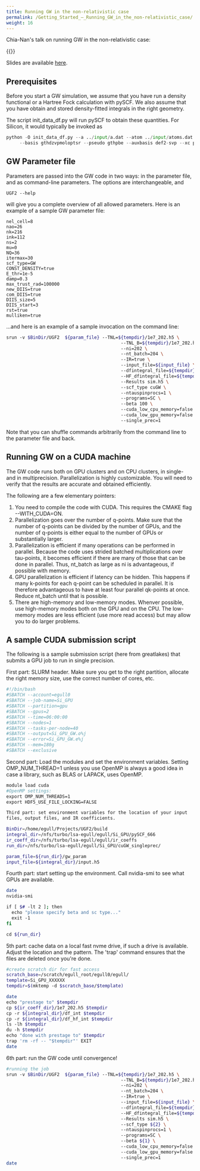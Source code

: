 ```yaml
---
title: Running GW in the non-relativistic case
permalink: /Getting_Started_–_Running_GW_in_the_non-relativistic_case/
weight: 16
---
```


Chia-Nan's talk on running GW in the non-relativistic case:

{{<youtube id="krpJrQlJl1Q" >}}

Slides are available
[here](/files/scGW_in_practice.pdf).

## Prerequisites

Before you start a GW simulation, we assume that you have run a density
functional or a Hartree Fock calculation with pySCF. We also assume that
you have obtain and stored density-fitted integrals in the right
geometry.

The script init_data_df.py will run pySCF to obtain these quantities.
For Silicon, it would typically be invoked as

```Python
python -O init_data_df.py --a ../input/a.dat --atom ../input/atoms.dat --nk 6 --Nk 6  \
     --basis gthdzvpmoloptsr --pseudo gthpbe --auxbasis def2-svp --xc pbe --sigma 0.5
```

## GW Parameter file

Parameters are passed into the GW code in two ways: in the parameter
file, and as command-line parameters. The options are interchangeable,
and

`UGF2 --help`

will give you a complete overview of all allowed parameters. Here is an
example of a sample GW parameter file:
```
nel_cell=8
nao=26
nk=216
ink=112
ns=2
mu=0
NQ=36
itermax=30
scf_type=GW
CONST_DENSITY=true
E_thr=1e-5
damp=0.3
max_trust_rad=100000
new_DIIS=true
com_DIIS=true
DIIS_size=5
DIIS_start=3
rst=true
mulliken=true
```

...and here is an example of a sample invocation on the command line:

```Bash
srun -v $BinDir/UGF2  ${param_file} --TNL=${tempdir}/1e7_202.h5 \
                                           --TNL_B=${tempdir}/1e7_202.h5 \
                                           --ni=202 \
                                           --nt_batch=204 \
                                           --IR=true \
                                           --input_file=${input_file} \
                                           --dfintegral_file=${tempdir}/df_int \
                                           --HF_dfintegral_file=${tempdir}/df_hf_int \
                                           --Results sim.h5 \
                                           --scf_type cuGW \
                                           --ntauspinprocs=1 \
                                           --programs=SC \
                                           --beta 100 \
                                           --cuda_low_cpu_memory=false \
                                           --cuda_low_gpu_memory=false \
                                           --single_prec=1
```

Note that you can shuffle commands arbitrarily from the command line to
the parameter file and back.

## Running GW on a CUDA machine

The GW code runs both on GPU clusters and on CPU clusters, in single-
and in multiprecision. Parallelization is highly customizable. You will
need to verify that the results are accurate and obtained efficiently.

The following are a few elementary pointers:

1.  You need to compile the code with CUDA. This requires the CMAKE flag
    --WITH_CUDA=ON.
2.  Parallelization goes over the number of q-points. Make sure that the
    number of q-points can be divided by the number of GPUs, and the
    number of q-points is either equal to the number of GPUs or
    substantially larger.
3.  Parallelization is efficient if many operations can be performed in
    parallel. Because the code uses strided batched multiplications over
    tau-points, it becomes efficient if there are many of those that can
    be done in parallel. Thus, nt_batch as large as ni is advantageous,
    if possible with memory.
4.  GPU parallelization is efficient if latency can be hidden. This
    happens if many k-points for each q-point can be scheduled in
    parallel. It is therefore advantageous to have at least four
    parallel qk-points at once. Reduce nt_batch until that is possible.
5.  There are high-memory and low-memory modes. Whenver possible, use
    high-memory modes both on the GPU and on the CPU. The low-memory
    modes are less efficient (use more read access) but may allow you to
    do larger problems.

## A sample CUDA submission script

The following is a sample submission script (here from greatlakes) that
submits a GPU job to run in single precision.

First part: SLURM header. Make sure you get to the right partition,
allocate the right memory size, use the correct number of cores, etc.

```Bash
#!/bin/bash
#SBATCH --account=egull0
#SBATCH --job-name=Si_GPU
#SBATCH --partition=gpu
#SBATCH --gpus=2
#SBATCH --time=06:00:00
#SBATCH --nodes=1
#SBATCH --tasks-per-node=40
#SBATCH --output=Si_GPU_GW.o%j
#SBATCH --error=Si_GPU_GW.e%j
#SBATCH --mem=180g
#SBATCH --exclusive
```

Second part: Load the modules and set the environment variables. Setting
OMP_NUM_THREAD=1 unless you use OpenMP is always a good idea in case a
library, such as BLAS or LAPACK, uses OpenMP.

```Bash
module load cuda
#OpenMP settings:
export OMP_NUM_THREADS=1
export HDF5_USE_FILE_LOCKING=FALSE

Third part: set environment variables for the location of your input
files, output files, and IR coefficients.

BinDir=/home/egull/Projects/UGF2/build
integral_dir=/nfs/turbo/lsa-egull/egull/Si_GPU/pySCF_666
ir_coeff_dir=/nfs/turbo/lsa-egull/egull/ir_coeffs
run_dir=/nfs/turbo/lsa-egull/egull/Si_GPU/cuGW_singleprec/

param_file=${run_dir}/gw_param
input_file=${integral_dir}/input.h5
```

Fourth part: start setting up the environment. Call nvidia-smi to see
what GPUs are available.

```Bash
date
nvidia-smi

if [ $# -lt 2 ]; then
  echo "please specify beta and sc type..."
  exit -1
fi

cd ${run_dir}
```

5th part: cache data on a local fast nvme drive, if such a drive is
available. Adjust the location and the pattern. The 'trap' command
ensures that the files are deleted once you're done.

```Bash
#create scratch dir for fast access
scratch_base=/scratch/egull_root/egull0/egull/
template=Si_GPU_XXXXXX
tempdir=$(mktemp -d $scratch_base/$template)

date
echo "prestage to" $tempdir
cp ${ir_coeff_dir}/1e7_202.h5 $tempdir
cp -r ${integral_dir}/df_int $tempdir
cp -r ${integral_dir}/df_hf_int $tempdir
ls -lh $tempdir
du -h $tempdir
echo "done with prestage to" $tempdir
trap 'rm -rf -- "$tempdir"' EXIT
date
```

6th part: run the GW code until convergence!

```Bash
#running the job
srun -v $BinDir/UGF2  ${param_file} --TNL=${tempdir}/1e7_202.h5 \
                                           --TNL_B=${tempdir}/1e7_202.h5 \
                                           --ni=202 \
                                           --nt_batch=204 \
                                           --IR=true \
                                           --input_file=${input_file} \
                                           --dfintegral_file=${tempdir}/df_int \
                                           --HF_dfintegral_file=${tempdir}/df_hf_int \
                                           --Results sim.h5 \
                                           --scf_type ${2} \
                                           --ntauspinprocs=1 \
                                           --programs=SC \
                                           --beta ${1} \
                                           --cuda_low_cpu_memory=false \
                                           --cuda_low_gpu_memory=false \
                                           --single_prec=1
date
```